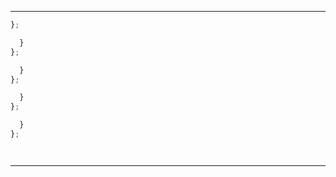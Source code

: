 




---




```js
};
```



```js
  }
};
```



```js
  }
};
```




```js
  }
};
```



```js
  }
};
```

```js
```

```js
```


---
